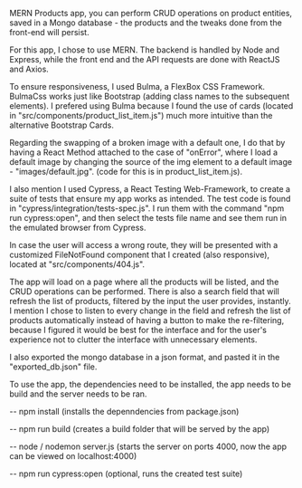 MERN Products app, you can perform CRUD operations on product entities, saved in a Mongo database - the products and the tweaks done from the front-end will persist.

For this app, I chose to use MERN. The backend is handled by Node and Express, while the front end and the API requests are done with ReactJS and Axios.

To ensure responsiveness, I used Bulma, a FlexBox CSS Framework. BulmaCss works just like Bootstrap (adding class names to the subsequent elements). I prefered using Bulma because I found the use of cards (located in "src/components/product_list_item.js") much more intuitive than the alternative Bootstrap Cards.

Regarding the swapping of a broken image with a default one, I do that by having a React Method attached to the case of "onError", where I load a default image by changing the source of the img element to a default image - "images/default.jpg". (code for this is in product_list_item.js).

I also mention I used Cypress, a React Testing Web-Framework, to create a suite of tests that ensure my app works as intended. The test code is found in "cypress/integration/tests-spec.js". I run them with the command "npm run cypress:open", and then select the tests file name and see them run in the emulated browser from Cypress.

In case the user will access a wrong route, they will be presented with a customized FileNotFound component that I created (also responsive), located at "src/components/404.js".

The app will load on a page where all the products will be listed, and the CRUD operations can be performed. There is also a search field that will refresh the list of products, filtered by the input the user provides, instantly. I mention I chose to listen to every change in the field and refresh the list of products automatically instead of having a button to make the re-filtering, because I figured it would be best for the interface and for the user's experience not to clutter the interface with unnecessary elements.

I also exported the mongo database in a json format, and pasted it in the "exported_db.json" file.

To use the app, the dependencies need to be installed, the app needs to be build and the server needs to be ran.

-- npm install (installs the depenndencies from package.json)

-- npm run build (creates a build folder that will be served by the app)

-- node / nodemon server.js (starts the server on ports 4000, now the app can be viewed on localhost:4000)

-- npm run cypress:open (optional, runs the created test suite)